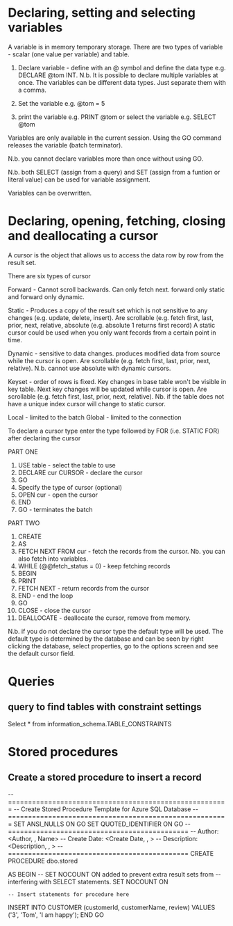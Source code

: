 Declaring, setting and selecting variables
===========================================

A variable is in memory temporary storage. There are two types of variable - scalar (one value per variable) and table.

1. Declare variable - define with an @ symbol and define the data type e.g. DECLARE @tom INT. N.b. It is possible to declare multiple variables at once.  The variables can be different data types.  Just separate them with a comma.
2. Set the variable e.g. @tom = 5

3. print the variable e.g. PRINT @tom or select the variable e.g. SELECT @tom

Variables are only available in the current session. Using the GO command releases the variable (batch terminator).

N.b. you cannot declare variables more than once without using GO.

N.b. both SELECT (assign from a query) and SET (assign from a funtion or literal value) can be used for variable assignment.

Variables can be overwritten.

Declaring, opening, fetching, closing and deallocating a cursor
================================================================

A cursor is the object that allows us to access the data row by row from the result set. 

There are six types of cursor

Forward - Cannot scroll backwards. Can only fetch next. forward only static and forward only dynamic.

Static - Produces a copy of the result set which is not sensitive to any changes (e.g. update, delete, insert). Are scrollable (e.g. fetch first, last, prior, next, relative, absolute (e.g. absolute 1 returns first record) A static cursor could be used when you only want fecords from a certain point in time.

Dynamic - sensitive to data changes. produces modified data from source while the cursor is open. Are scrollable (e.g. fetch first, last, prior, next, relative). N.b. cannot use absolute with dynamic cursors.

Keyset - order of rows is fixed. Key changes in base table won't be visible in key table. Next key changes will be updated while cursor is open. Are scrollable (e.g. fetch first, last, prior, next, relative). Nb. if the table does not have a unique index cursor will change to static cursor.

Local - limited to the batch
Global - limited to the connection

To declare a cursor type enter the type followed by FOR (i.e. STATIC FOR) after declaring the cursor 

PART ONE

1. USE table - select the table to use
2. DECLARE cur CURSOR - declare the cursor
3. GO
4. Specify the type of cursor (optional)
5. OPEN cur - open the cursor
6. END
7. GO - terminates the batch

PART TWO

1. CREATE
2. AS
3. FETCH NEXT FROM cur - fetch the records from the cursor. Nb. you can also fetch into variables.
4. WHILE (@@fetch_status = 0) - keep fetching records
5. BEGIN
6. PRINT
7. FETCH NEXT - return records from the cursor
8. END - end the loop
9. GO
10. CLOSE - close the cursor
11. DEALLOCATE - deallocate the cursor, remove from memory.

N.b. if you do not declare the cursor type the default type will be used.  The default type is determined by the database and can be seen by right clicking the database, select properties, go to the options screen and see the default cursor field.


Queries
========

query to find tables with constraint settings
----------------------------------------------

Select * from information_schema.TABLE_CONSTRAINTS

Stored procedures
==================

Create a stored procedure to insert a record 
---------------------------------------------

-- =======================================================
-- Create Stored Procedure Template for Azure SQL Database
-- =======================================================
SET ANSI_NULLS ON
GO
SET QUOTED_IDENTIFIER ON
GO
-- =============================================
-- Author:      <Author, , Name>
-- Create Date: <Create Date, , >
-- Description: <Description, , >
-- =============================================
CREATE PROCEDURE dbo.stored

AS
BEGIN
    -- SET NOCOUNT ON added to prevent extra result sets from
    -- interfering with SELECT statements.
    SET NOCOUNT ON

    -- Insert statements for procedure here
   INSERT INTO CUSTOMER (customerId, customerName, review)
VALUES ('3', 'Tom', 'I am happy');
END
GO


